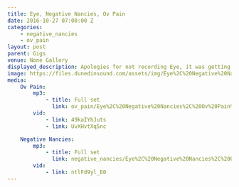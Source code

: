 ```yaml
---
title: Eye, Negative Nancies, Ov Pain
date: 2016-10-27 07:00:00 Z
categories:
    - negative_nancies
    - ov_pain
layout: post
parent: Gigs
venue: None Gallery
displayed_description: Apologies for not recording Eye, it was getting a bit late and I had work the next day like a big lame loser. Next Time.
image: https://files.dunedinsound.com/assets/img/Eye%2C%20Negative%20Nancies%2C%20Ov%20Pain/cover.jpg
media:
    Ov Pain:
        mp3:
            - title: Full set
              link: ov_pain/Eye%2C%20Negative%20Nancies%2C%20Ov%20Pain%20-%20Ov%20Pain.mp3
        vid:
            - link: 49kaIYhJuts
            - link: UvXHvtXq5nc

    Negative Nancies:
        mp3:
            - title: Full set
              link: negative_nancies/Eye%2C%20Negative%20Nancies%2C%20Ov%20Pain%20-%20Negative%20Nancies.mp3
        vid:
            - link: ntlFd9yl_E0
---
```


